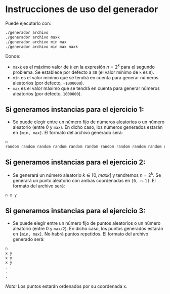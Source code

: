 # Instrucciones de uso del generador

Puede ejecutarlo con:
```bash
./generador archivo
./generador archivo maxk
./generador archivo min max
./generador archivo min max maxk
```

Donde:
- `maxk` es el máximo valor de `k` en la expresión $n = 2^k$ para el segundo problema. Se establece por defecto a `30` (el valor mínimo de `k` es `0`).
- `min` es el valor mínimo que se tendrá en cuenta para generar números aleatorios (por defecto, `-1000000`).
- `max` es el valor máximo que se tendrá en cuenta para generar números aleatorios (por defecto, `1000000`).

## Si generamos instancias para el ejercicio 1:
- Se puede elegir entre un número fijo de números aleatorios o un número aleatorio (entre 0 y `max`). En dicho caso, los números generados estarán en `[min, max]`. El formato del archivo generado será:
```txt
n
random random random random random random random random random random random random random random random random random random random random random random random random random random random random random random random random random random random random random random random random random random random random random random random random random random ...
```
## Si generamos instancias para el ejercicio 2:
- Se generará un número aleatorio $k \in [0, maxk]$ y tendremos $n = 2^k$. Se generará un punto aleatorio con ambas coordenadas en `[0, n-1]`. El formato del archivo será:
```txt
n x y
```
## Si generamos instancias para el ejercicio 3:
- Se puede elegir entre un número fijo de puntos aleatorios o un número aleatorio (entre 0 y `max/2`). En dicho caso, los puntos generados estarán en `[min, max]`. No habrá puntos repetidos. El formato del archivo generado será:
```txt
n
x y
x y
x y
.
.
.
```
*Nota:* Los puntos estarán ordenados por su coordenada x.
